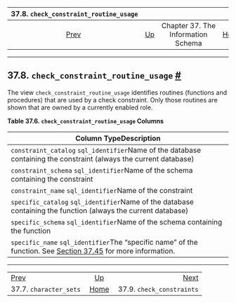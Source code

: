 

|             37.8. `check_constraint_routine_usage`             |                                                                    |                                    |                                                       |                                                                      |
| :------------------------------------------------------------: | :----------------------------------------------------------------- | :--------------------------------: | ----------------------------------------------------: | -------------------------------------------------------------------: |
| [Prev](infoschema-character-sets.html "37.7. character_sets")  | [Up](information-schema.html "Chapter 37. The Information Schema") | Chapter 37. The Information Schema | [Home](index.html "PostgreSQL 17devel Documentation") |  [Next](infoschema-check-constraints.html "37.9. check_constraints") |

***

## 37.8. `check_constraint_routine_usage` [#](#INFOSCHEMA-CHECK-CONSTRAINT-ROUTINE-USAGE)

The view `check_constraint_routine_usage` identifies routines (functions and procedures) that are used by a check constraint. Only those routines are shown that are owned by a currently enabled role.

**Table 37.6. `check_constraint_routine_usage` Columns**

| Column TypeDescription                                                                                                                                     |
| ---------------------------------------------------------------------------------------------------------------------------------------------------------- |
| `constraint_catalog` `sql_identifier`Name of the database containing the constraint (always the current database)                                          |
| `constraint_schema` `sql_identifier`Name of the schema containing the constraint                                                                           |
| `constraint_name` `sql_identifier`Name of the constraint                                                                                                   |
| `specific_catalog` `sql_identifier`Name of the database containing the function (always the current database)                                              |
| `specific_schema` `sql_identifier`Name of the schema containing the function                                                                               |
| `specific_name` `sql_identifier`The “specific name” of the function. See [Section 37.45](infoschema-routines.html "37.45. routines") for more information. |

***

|                                                                |                                                                    |                                                                      |
| :------------------------------------------------------------- | :----------------------------------------------------------------: | -------------------------------------------------------------------: |
| [Prev](infoschema-character-sets.html "37.7. character_sets")  | [Up](information-schema.html "Chapter 37. The Information Schema") |  [Next](infoschema-check-constraints.html "37.9. check_constraints") |
| 37.7. `character_sets`                                         |        [Home](index.html "PostgreSQL 17devel Documentation")       |                                            37.9. `check_constraints` |
